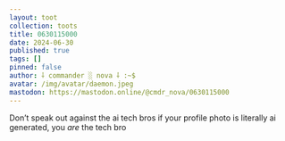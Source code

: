 ```yaml
---
layout: toot
collection: toots
title: 0630115000
date: 2024-06-30
published: true
tags: []
pinned: false
author: ⸸ commander ░ nova ⸸ :~$
avatar: /img/avatar/daemon.jpeg
mastodon: https://mastodon.online/@cmdr_nova/0630115000
---
```


Don’t speak out against the ai tech bros if your profile photo is literally ai generated, you _are_ the tech bro
